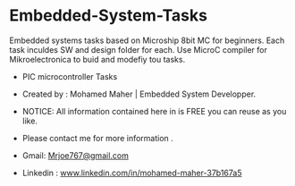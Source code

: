 # Embedded-System-Tasks
Embedded systems tasks based on Microship 8bit MC for beginners.
Each task inculdes SW and design folder for each.
Use MicroC compiler for Mikroelectronica to buid and modefiy tou tasks.
 * PIC microcontroller Tasks
 * Created by : Mohamed Maher | Embedded System Developper.
 
 
 * NOTICE:  All information contained here in is FREE you can reuse as you like.
 * Please contact me for more information .
 * Gmail: Mrjoe767@gmail.com
 * Linkedin : www.linkedin.com/in/mohamed-maher-37b167a5
